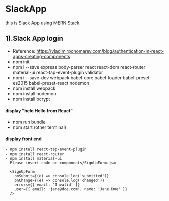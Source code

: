 # SlackApp
this is Slack App using MERN Stack.
## 1).Slack App login

- Reference: https://vladimirponomarev.com/blog/authentication-in-react-apps-creating-components
- npm init
- npm i --save express body-parser react react-dom react-router material-ui react-tap-event-plugin validator
- npm i --save-dev webpack babel-core babel-loader babel-preset-es2015 babel-preset-react nodemon
- npm install webpack
- npm install nodemon
- npm install bcrypt
#### display "helo Hello from React"

   - npm run bundle
   - npm start  (other terminal)

#### display front end

    - npm install react-tap-event-plugin
    - npm install react-router
    - npm install material-ui
    - Please insert code on components/SignUpForm.jsx
     
      <SignUpForm
        onSubmit={(e) => console.log('submitted')}
        onChange={(e) => console.log('changed')}
        errors={{ email: 'Invalid' }}
        user={{ email: 'jane@doe.com', name: 'Jane Doe' }}
      />
    